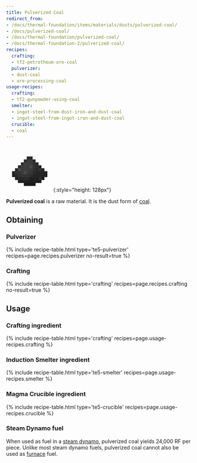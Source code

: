 ```yaml
---
title: Pulverized Coal
redirect_from:
- /docs/thermal-foundation/items/materials/dusts/pulverized-coal/
- /docs/pulverized-coal/
- /docs/thermal-foundation/pulverized-coal/
- /docs/thermal-foundation-2/pulverized-coal/
recipes:
  crafting:
  - tf2-petrotheum-ore-coal
  pulverizer:
  - dust-coal
  - ore-processing-coal
usage-recipes:
  crafting:
  - tf2-gunpowder-using-coal
  smelter:
  - ingot-steel-from-dust-iron-and-dust-coal
  - ingot-steel-from-ingot-iron-and-dust-coal
  crucible:
  - coal
---
```


![Pulverized coal](/assets/images/thermal-foundation-2/dust-coal.png){:style="height: 128px"}


**Pulverized coal** is a raw material. It is the dust form of
[coal](https://minecraft.gamepedia.com/Coal).


Obtaining
---------

### Pulverizer
{% include recipe-table.html type='te5-pulverizer' recipes=page.recipes.pulverizer no-result=true %}

### Crafting
{% include recipe-table.html type='crafting' recipes=page.recipes.crafting no-result=true %}


Usage
-----

### Crafting ingredient
{% include recipe-table.html type='crafting' recipes=page.usage-recipes.crafting %}

### Induction Smelter ingredient
{% include recipe-table.html type='te5-smelter' recipes=page.usage-recipes.smelter %}

### Magma Crucible ingredient
{% include recipe-table.html type='te5-crucible' recipes=page.usage-recipes.crucible %}

### Steam Dynamo fuel
When used as fuel in a [steam dynamo](/docs/1.12/thermal-expansion-5/steam-dynamo/),
pulverized coal yields 24,000 RF per piece. Unlike most steam dynamo fuels,
pulverized coal cannot also be used as
[furnace](https://minecraft.gamepedia.com/Furnace) fuel.

